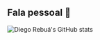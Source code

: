 ## Fala pessoal 👋

![Diego Rebuá's GitHub stats](https://github-readme-stats.vercel.app/api?username=diegorebua&show_icons=true&theme=dark)
